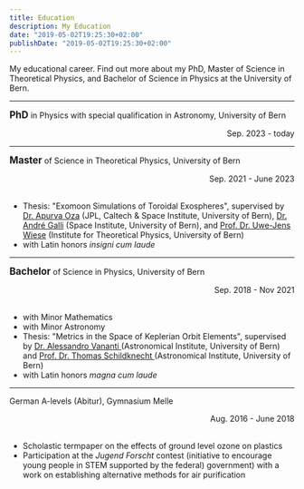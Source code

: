 ```yaml
---
title: Education
description: My Education
date: "2019-05-02T19:25:30+02:00"
publishDate: "2019-05-02T19:25:30+02:00"
---
```


My educational career. Find out more about my PhD, Master of Science in Theoretical Physics, and Bachelor of Science in Physics
at the University of Bern.

<!--more-->

<hr style="border-top: 2px #112F41;"/>

<span style="font-size:1.2em;">**PhD**</span> in Physics with special qualification in Astronomy, 
University of Bern <div style="text-align: right"> Sep. 2023 - today </div>

<hr style="border-top: 2px #112F41;"/>

<span style="font-size:1.2em;">**Master**</span> of Science in Theoretical Physics, 
University of Bern <div style="text-align: right"> Sep. 2021 - June 2023 </div> <br>

- Thesis: "Exomoon Simulations of Toroidal Exospheres", supervised by 
<a href="https://www.apurvaoza.com/" target="_blank">Dr. Apurva Oza</a> (JPL, Caltech & Space Institute, 
University of Bern),
<a href="https://www.space.unibe.ch/about_us/personen/pd_dr_galli_andr/index_eng.html" target="_blank">Dr. André Galli</a> 
(Space Institute, University of Bern), and
<a href="http://www.wiese.itp.unibe.ch/" target="_blank">Prof. Dr. Uwe-Jens Wiese</a> (Institute for Theoretical Physics, 
University of Bern)
- with Latin honors _insigni cum laude_

<hr style="border-top: 2px #112F41;"/>

<span style="font-size:1.2em;">**Bachelor**</span> of Science in Physics, 
University of Bern <div style="text-align: right"> Sep. 2018 - Nov 2021 </div> <br>

- with Minor Mathematics
- with Minor Astronomy
- Thesis: "Metrics in the Space of Keplerian Orbit Elements", supervised by
<a href="https://www.aiub.unibe.ch/about_us/personen/dr_vananti_alessandro/index_eng.html" target="_blank">Dr. Alessandro Vananti </a>
(Astronomical Institute, University of Bern) and
<a href="https://www.aiub.unibe.ch/about_us/personen/prof_dr_schildknecht_thomas/index_eng.html" target="_blank">Prof. Dr. Thomas Schildknecht </a>
(Astronomical Institute, University of Bern)
- with Latin honors _magna cum laude_

<hr style="border-top: 2px #112F41;"/>

German A-levels (Abitur), Gymnasium Melle <div style="text-align: right"> Aug. 2016 - June 2018 </div> <br>

- Scholastic termpaper on the effects of ground level ozone on plastics
- Participation at the _Jugend Forscht_ contest (initiative to encourage young people in STEM supported by the federal)
government) with a work on establishing alternative methods for air purification

